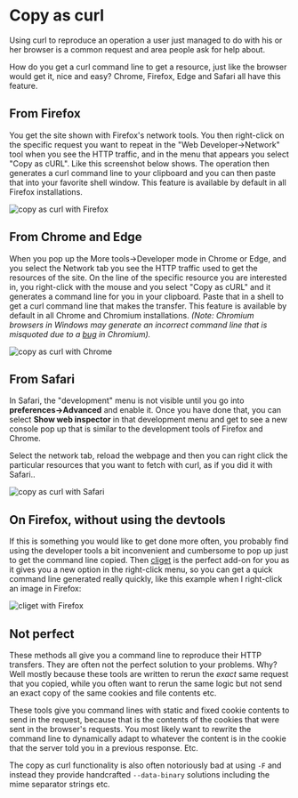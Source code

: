 # Copy as curl

Using curl to reproduce an operation a user just managed to do with his or her browser is a common request and area people ask for help about.

How do you get a curl command line to get a resource, just like the browser would get it, nice and easy? Chrome, Firefox, Edge and Safari all have this feature.

## From Firefox

You get the site shown with Firefox's network tools. You then right-click on the specific request you want to repeat in the "Web Developer->Network" tool when you see the HTTP traffic, and in the menu that appears you select "Copy as cURL". Like this screenshot below shows. The operation then generates a curl command line to your clipboard and you can then paste that into your favorite shell window. This feature is available by default in all Firefox installations.

![copy as curl with Firefox](firefox-copy-as-curl.png)

## From Chrome and Edge

When you pop up the More tools->Developer mode in Chrome or Edge, and you
select the Network tab you see the HTTP traffic used to get the resources of
the site. On the line of the specific resource you are interested in, you
right-click with the mouse and you select "Copy as cURL" and it generates a
command line for you in your clipboard. Paste that in a shell to get a curl
command line that makes the transfer. This feature is available by default in
all Chrome and Chromium installations. _(Note: Chromium browsers in Windows
may generate an incorrect command line that is misquoted due to a_
[_bug_](https://bugs.chromium.org/p/chromium/issues/detail?id=1242803) _in
Chromium)._

![copy as curl with Chrome](chrome-copy-as-curl.png)

## From Safari

In Safari, the "development" menu is not visible until you go into
**preferences->Advanced** and enable it. Once you have done that, you can
select **Show web inspector** in that development menu and get to see a new
console pop up that is similar to the development tools of Firefox and Chrome.

Select the network tab, reload the webpage and then you can right click the
particular resources that you want to fetch with curl, as if you did it with
Safari..

![copy as curl with Safari](safari-copy-as-curl.png)

## On Firefox, without using the devtools

If this is something you would like to get done more often, you probably find using the developer tools a bit inconvenient and cumbersome to pop up just to get the command line copied. Then [cliget](https://addons.mozilla.org/en-US/firefox/addon/cliget/) is the perfect add-on for you as it gives you a new option in the right-click menu, so you can get a quick command line generated really quickly, like this example when I right-click an image in Firefox:

![cliget with Firefox](firefox-cliget.png)

## Not perfect

These methods all give you a command line to reproduce their HTTP transfers.
They are often not the perfect solution to your problems. Why? Well mostly
because these tools are written to rerun the _exact_ same request that you
copied, while you often want to rerun the same logic but not send an exact
copy of the same cookies and file contents etc.

These tools give you command lines with static and fixed cookie contents to
send in the request, because that is the contents of the cookies that were
sent in the browser's requests. You most likely want to rewrite the command
line to dynamically adapt to whatever the content is in the cookie that the
server told you in a previous response. Etc.

The copy as curl functionality is also often notoriously bad at using `-F` and
instead they provide handcrafted `--data-binary` solutions including the mime
separator strings etc.
